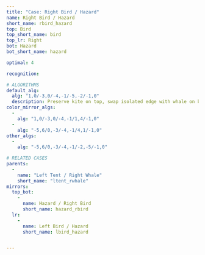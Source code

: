 ```yaml
---
title: "Case: Right Bird / Hazard"
name: Right Bird / Hazard
short_name: rbird_hazard
top: Bird
top_short_name: bird
top_lr: Right
bot: Hazard
bot_short_name: hazard

optimal: 4

recognition:

# ALGORITHMS
default_alg:
  alg: "1,0/-3,0/-4,-1/-5,-2/-1,0"
  description: Preserve kite on top, swap isolated edge with whale on bottom to form good tent/whale.
color_mirror_algs:
  -
    alg: "1,0/-3,0/-4,-1/1,4/-1,0"
  -
    alg: "-5,6/0,-3/-4,-1/4,1/-1,0"
other_algs:
  -
    alg: "-5,6/0,-3/-4,-1/-2,-5/-1,0"

# RELATED CASES
parents:
  -
    name: "Left Tent / Right Whale"
    short_name: "ltent_rwhale"
mirrors:
  top_bot:
    -
      name: Hazard / Right Bird
      short_name: hazard_rbird
  lr:
    -
      name: Left Bird / Hazard
      short_name: lbird_hazard


---
```


